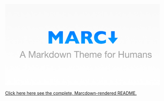 [![Marcdown banner logo](img/share-banner.png)](https://barrowclift.me/marcdown)

[Click here here see the complete, Marcdown-rendered README.](barrowclift.github.io/marcdown/)
